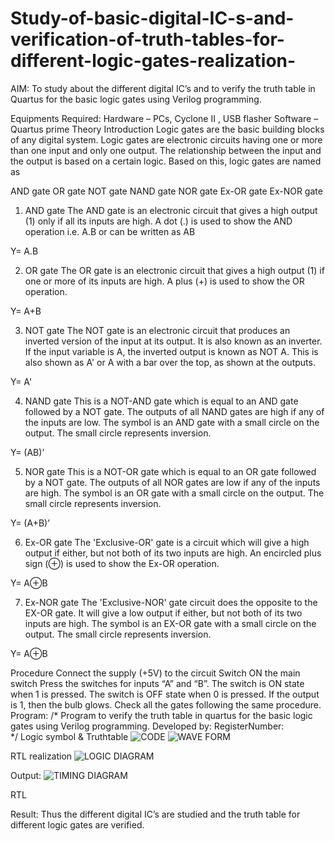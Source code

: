 # Study-of-basic-digital-IC-s-and-verification-of-truth-tables-for-different-logic-gates-realization-
 AIM:
To study about the different digital IC’s and to verify the truth table in Quartus for the basic logic gates using Verilog programming.

Equipments Required:
Hardware – PCs, Cyclone II , USB flasher
Software – Quartus prime
Theory
Introduction
Logic gates are the basic building blocks of any digital system. Logic gates are electronic circuits having one or more than one input and only one output. The relationship between the input and the output is based on a certain logic. Based on this, logic gates are named as

AND gate
OR gate
NOT gate
NAND gate
NOR gate
Ex-OR gate
Ex-NOR gate
1) AND gate
The AND gate is an electronic circuit that gives a high output (1) only if all its inputs are high. A dot (.) is used to show the AND operation i.e. A.B or can be written as AB

Y= A.B

2) OR gate
The OR gate is an electronic circuit that gives a high output (1) if one or more of its inputs are high. A plus (+) is used to show the OR operation.

Y= A+B

3) NOT gate
The NOT gate is an electronic circuit that produces an inverted version of the input at its output. It is also known as an inverter. If the input variable is A, the inverted output is known as NOT A. This is also shown as A' or A with a bar over the top, as shown at the outputs.

Y= A'

4) NAND gate
This is a NOT-AND gate which is equal to an AND gate followed by a NOT gate. The outputs of all NAND gates are high if any of the inputs are low. The symbol is an AND gate with a small circle on the output. The small circle represents inversion.

Y= (AB)’

5) NOR gate
This is a NOT-OR gate which is equal to an OR gate followed by a NOT gate. The outputs of all NOR gates are low if any of the inputs are high. The symbol is an OR gate with a small circle on the output. The small circle represents inversion.

Y= (A+B)’

6) Ex-OR gate
The 'Exclusive-OR' gate is a circuit which will give a high output if either, but not both of its two inputs are high. An encircled plus sign (⊕) is used to show the Ex-OR operation.

Y= A⊕B

7) Ex-NOR gate
The 'Exclusive-NOR' gate circuit does the opposite to the EX-OR gate. It will give a low output if either, but not both of its two inputs are high. The symbol is an EX-OR gate with a small circle on the output. The small circle represents inversion.

Y= A⊕B

Procedure
Connect the supply (+5V) to the circuit
Switch ON the main switch
Press the switches for inputs “A” and “B”. The switch is ON state when 1 is pressed. The switch is OFF state when 0 is pressed.
If the output is 1, then the bulb glows.
Check all the gates following the same procedure.
Program:
/*
Program to verify the truth table in quartus for the basic logic gates using Verilog programming.
Developed by: 
RegisterNumber:  
*/
Logic symbol & Truthtable
![CODE](https://github.com/raja-harini/Study-of-basic-digital-IC-s-and-verification-of-truth-tables-for-different-logic-gates-realization-/assets/149037372/73fa4b4f-d591-42dd-a7ce-ddce6cdedacc)
![WAVE FORM](https://github.com/raja-harini/Study-of-basic-digital-IC-s-and-verification-of-truth-tables-for-different-logic-gates-realization-/assets/149037372/547467a4-de1d-435a-901d-545fb5722833)

RTL realization
![LOGIC DIAGRAM](https://github.com/raja-harini/Study-of-basic-digital-IC-s-and-verification-of-truth-tables-for-different-logic-gates-realization-/assets/149037372/48961a44-620e-4098-9918-53238d64bd44)

Output:
![TIMING DIAGRAM](https://github.com/raja-harini/Study-of-basic-digital-IC-s-and-verification-of-truth-tables-for-different-logic-gates-realization-/assets/149037372/ddc3c43f-9dda-47bf-a72c-2fe6a12a9eac)

RTL

Result:
Thus the different digital IC’s are studied and the truth table for different logic gates are verified.
